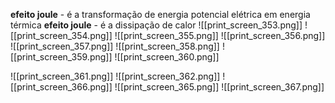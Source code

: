 
**efeito joule** - é a transformação de energia potencial elétrica em energia térmica 
**efeito joule** - é a dissipação de calor
![[print_screen_353.png]]
 ![[print_screen_354.png]]
![[print_screen_355.png]]
![[print_screen_356.png]]
![[print_screen_357.png]]
![[print_screen_358.png]]
![[print_screen_359.png]]
![[print_screen_360.png]]

![[print_screen_361.png]]
![[print_screen_362.png]]
![[print_screen_366.png]]
![[print_screen_365.png]]
![[print_screen_367.png]]



